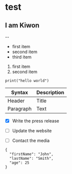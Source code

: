 # test
## I am Kiwon

--

* first item
* second item
* third item

1. first item
2. second item

`print("hello world")`


| Syntax | Description |
| ----------- | ----------- |
| Header | Title |
| Paragraph | Text |


- [x] Write the press release
- [ ] Update the website
- [ ] Contact the media


```
{
  "firstName": "John",
  "lastName": "Smith",
  "age": 25
}
```
